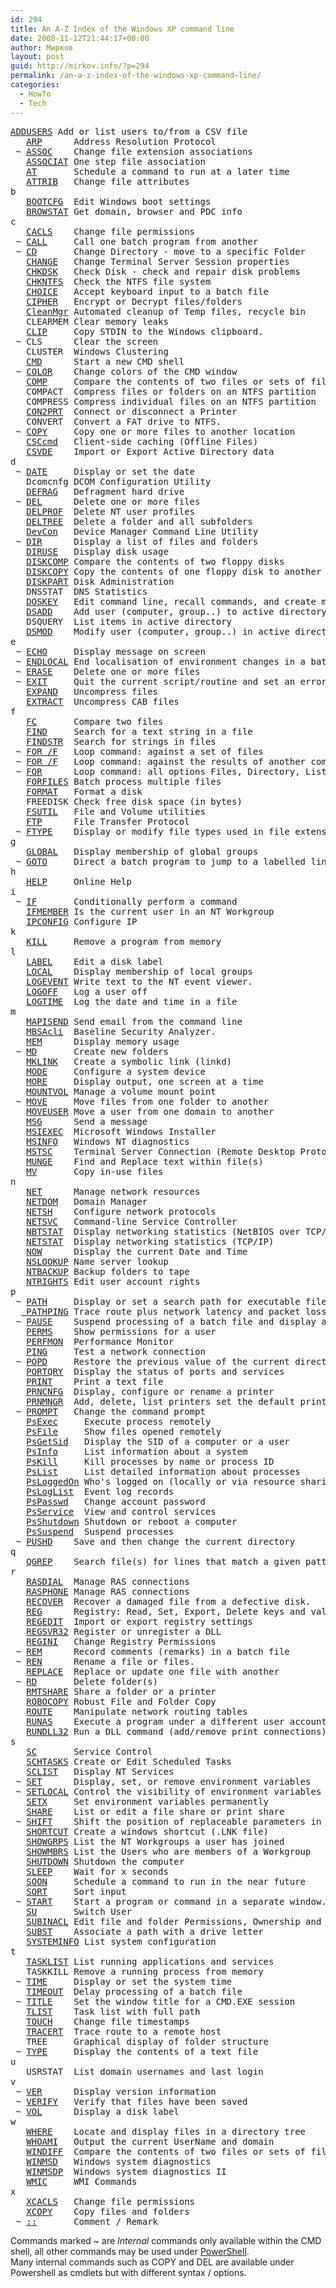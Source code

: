 ```yaml
---
id: 294
title: An A-Z Index of the Windows XP command line
date: 2008-11-12T21:44:17+00:00
author: Мирков
layout: post
guid: http://mirkov.info/?p=294
permalink: /an-a-z-index-of-the-windows-xp-command-line/
categories:
  - HowTo
  - Tech
---
```

<pre><a href="http://www.ss64.com/nt/addusers.html">ADDUSERS</a> Add or list users to/from a CSV file
   <a href="http://www.ss64.com/nt/arp.html">ARP</a>      Address Resolution Protocol
 ~ <a href="http://www.ss64.com/nt/assoc.html">ASSOC</a>    Change file extension associations
   <a href="http://www.ss64.com/nt/associate.html">ASSOCIAT</a> One step file association
   <a href="http://www.ss64.com/nt/at.html">AT</a>       Schedule a command to run at a later time
   <a href="http://www.ss64.com/nt/attrib.html">ATTRIB</a>   Change file attributes
b
   <a href="http://www.ss64.com/nt/bootcfg.html">BOOTCFG</a>  Edit Windows boot settings
   <a href="http://www.ss64.com/nt/browstat.html">BROWSTAT</a> Get domain, browser and PDC info
c
   <a href="http://www.ss64.com/nt/cacls.html">CACLS</a>    Change file permissions
 ~ <a href="http://www.ss64.com/nt/call.html">CALL</a>     Call one batch program from another
 ~ <a href="http://www.ss64.com/nt/cd.html">CD</a>       Change Directory - move to a specific Folder
   <a href="http://www.ss64.com/nt/change.html">CHANGE</a>   Change Terminal Server Session properties
   <a href="http://www.ss64.com/nt/chkdsk.html">CHKDSK</a>   Check Disk - check and repair disk problems
   <a href="http://www.ss64.com/nt/chkntfs.html">CHKNTFS</a>  Check the NTFS file system
   <a href="http://www.ss64.com/nt/choice.html">CHOICE</a>   Accept keyboard input to a batch file
   <a href="http://www.ss64.com/nt/cipher.html">CIPHER</a>   Encrypt or Decrypt files/folders
   <a href="http://www.ss64.com/nt/cleanmgr.html">CleanMgr</a> Automated cleanup of Temp files, recycle bin
   CLEARMEM Clear memory leaks
   <a href="http://www.ss64.com/nt/clip.html">CLIP</a>     Copy STDIN to the Windows clipboard.
 ~ CLS      Clear the screen
   CLUSTER  Windows Clustering
   <a href="http://www.ss64.com/nt/cmd.html">CMD</a>      Start a new CMD shell
 ~ <a href="http://www.ss64.com/nt/color.html">COLOR</a>    Change colors of the CMD window
   <a href="http://www.ss64.com/nt/comp.html">COMP</a>     Compare the contents of two files or sets of files
   COMPACT  Compress files or folders on an NTFS partition
   COMPRESS Compress individual files on an NTFS partition
   <a href="http://www.ss64.com/nt/con2prt.html">CON2PRT</a>  Connect or disconnect a Printer
   CONVERT  Convert a FAT drive to NTFS.
 ~ <a href="http://www.ss64.com/nt/copy.html">COPY</a>     Copy one or more files to another location
   <a href="http://www.ss64.com/nt/csccmd.html">CSCcmd</a>   Client-side caching (Offline Files)
   <a href="http://www.ss64.com/nt/csvde.html">CSVDE</a>    Import or Export Active Directory data 
d
 ~ <a href="http://www.ss64.com/nt/date.html">DATE</a>     Display or set the date
   Dcomcnfg DCOM Configuration Utility
   <a href="http://www.ss64.com/nt/defrag.html">DEFRAG</a>   Defragment hard drive
 ~ <a href="http://www.ss64.com/nt/del.html">DEL</a>      Delete one or more files
   <a href="http://www.ss64.com/nt/delprof.html">DELPROF</a>  Delete NT user profiles
   <a href="http://www.ss64.com/nt/del.html">DELTREE</a>  Delete a folder and all subfolders
   <a href="http://support.microsoft.com/?kbid=311272">DevCon</a>   Device Manager Command Line Utility 
 ~ <a href="http://www.ss64.com/nt/dir.html">DIR</a>      Display a list of files and folders
   <a href="http://www.ss64.com/nt/diruse.html">DIRUSE</a>   Display disk usage
   <a href="http://www.ss64.com/nt/diskcomp.html">DISKCOMP</a> Compare the contents of two floppy disks
   <a href="http://www.ss64.com/nt/diskcopy.html">DISKCOPY</a> Copy the contents of one floppy disk to another
   <a href="http://www.ss64.com/nt/diskpart.html">DISKPART</a> Disk Administration
   DNSSTAT  DNS Statistics
   <a href="http://www.ss64.com/nt/doskey.html">DOSKEY</a>   Edit command line, recall commands, and create macros
   <a href="http://www.ss64.com/nt/dsadd.html">DSADD</a>    Add user (computer, group..) to active directory
   DSQUERY  List items in active directory
   <a href="http://www.ss64.com/nt/dsmod.html">DSMOD</a>    Modify user (computer, group..) in active directory
e
 ~ <a href="http://www.ss64.com/nt/echo.html">ECHO</a>     Display message on screen
 ~ <a href="http://www.ss64.com/nt/endlocal.html">ENDLOCAL</a> End localisation of environment changes in a batch file
 ~ <a href="http://www.ss64.com/nt/del.html">ERASE</a>    Delete one or more files
 ~ <a href="http://www.ss64.com/nt/exit.html">EXIT</a>     Quit the current script/routine and set an errorlevel.
   <a href="http://www.ss64.com/nt/expand.html">EXPAND</a>   Uncompress files
   <a href="http://www.ss64.com/nt/extract.html">EXTRACT</a>  Uncompress CAB files
f
   <a href="http://www.ss64.com/nt/fc.html">FC</a>       Compare two files
   <a href="http://www.ss64.com/nt/find.html">FIND</a>     Search for a text string in a file
   <a href="http://www.ss64.com/nt/findstr.html">FINDSTR</a>  Search for strings in files
 ~ <a href="http://www.ss64.com/nt/for_f.html">FOR /F</a>   Loop command: against a set of files
 ~ <a href="http://www.ss64.com/nt/for_cmd.html">FOR /F</a>   Loop command: against the results of another command
 ~ <a href="http://www.ss64.com/nt/for.html">FOR</a>      Loop command: all options Files, Directory, List
   <a href="http://www.ss64.com/nt/forfiles.html">FORFILES</a> Batch process multiple files
   <a href="http://www.ss64.com/nt/format.html">FORMAT</a>   Format a disk
   FREEDISK Check free disk space (in bytes)
   <a href="http://www.ss64.com/nt/fsutil.html">FSUTIL</a>   File and Volume utilities
   <a href="http://www.ss64.com/nt/ftp.html">FTP</a>      File Transfer Protocol
 ~ <a href="http://www.ss64.com/nt/ftype.html">FTYPE</a>    Display or modify file types used in file extension associations
g
   <a href="http://www.ss64.com/nt/global.html">GLOBAL</a>   Display membership of global groups
 ~ <a href="http://www.ss64.com/nt/goto.html">GOTO</a>     Direct a batch program to jump to a labelled line
h
   <a href="http://www.ss64.com/nt/help.html">HELP</a>     Online Help
i
 ~ <a href="http://www.ss64.com/nt/if.html">IF</a>       Conditionally perform a command
   <a href="http://www.ss64.com/nt/ifmember.html">IFMEMBER</a> Is the current user in an NT Workgroup
   <a href="http://www.ss64.com/nt/ipconfig.html">IPCONFIG</a> Configure IP
k
   <a href="http://www.ss64.com/nt/kill.html">KILL</a>     Remove a program from memory
l
   <a href="http://www.ss64.com/nt/label.html">LABEL</a>    Edit a disk label
   <a href="http://www.ss64.com/nt/local.html">LOCAL</a>    Display membership of local groups
   <a href="http://www.ss64.com/nt/logevent.html">LOGEVENT</a> Write text to the NT event viewer.
   <a href="http://www.ss64.com/nt/logoff.html">LOGOFF</a>   Log a user off
   <a href="http://www.ss64.com/nt/logtime.html">LOGTIME</a>  Log the date and time in a file
m
   <a href="http://www.ss64.com/nt/mapisend.html">MAPISEND</a> Send email from the command line
   <a href="http://www.ss64.com/nt/mbsacli.html">MBSAcli</a>  Baseline Security Analyzer. 
   <a href="http://www.ss64.com/nt/mem.html">MEM</a>      Display memory usage
 ~ <a href="http://www.ss64.com/nt/md.html">MD</a>       Create new folders
   <a href="http://www.ss64.com/nt/mklink.html">MKLINK</a>   Create a symbolic link (linkd)
   <a href="http://www.ss64.com/nt/mode.html">MODE</a>     Configure a system device
   <a href="http://www.ss64.com/nt/more.html">MORE</a>     Display output, one screen at a time
   <a href="http://www.ss64.com/nt/mountvol.html">MOUNTVOL</a> Manage a volume mount point
 ~ <a href="http://www.ss64.com/nt/move.html">MOVE</a>     Move files from one folder to another
   <a href="http://www.ss64.com/nt/moveuser.html">MOVEUSER</a> Move a user from one domain to another
   <a href="http://www.ss64.com/nt/msg.html">MSG</a>      Send a message
   <a href="http://www.ss64.com/nt/msiexec.html">MSIEXEC</a>  Microsoft Windows Installer
   <a href="http://www.ss64.com/nt/msinfo.html">MSINFO</a>   Windows NT diagnostics
   <a href="http://www.ss64.com/nt/mstsc.html">MSTSC</a>    Terminal Server Connection (Remote Desktop Protocol)
   <a href="http://www.ss64.com/nt/munge.html">MUNGE</a>    Find and Replace text within file(s)
   <a href="http://www.ss64.com/nt/mv.html">MV</a>       Copy in-use files
n
   <a href="http://www.ss64.com/nt/net.html">NET</a>      Manage network resources
   <a href="http://www.ss64.com/nt/netdom.html">NETDOM</a>   Domain Manager
   <a href="http://www.ss64.com/nt/netsh.html">NETSH</a>    Configure network protocols
   <a href="http://www.ss64.com/nt/netsvc.html">NETSVC</a>   Command-line Service Controller
   <a href="http://www.ss64.com/nt/nbtstat.html">NBTSTAT</a>  Display networking statistics (NetBIOS over TCP/IP)
   <a href="http://www.ss64.com/nt/netstat.html">NETSTAT</a>  Display networking statistics (TCP/IP)
   <a href="http://www.ss64.com/nt/now.html">NOW</a>      Display the current Date and Time 
   <a href="http://www.ss64.com/nt/nslookup.html">NSLOOKUP</a> Name server lookup
   <a href="http://www.ss64.com/nt/ntbackup.html">NTBACKUP</a> Backup folders to tape
   <a href="http://www.ss64.com/nt/ntrights.html">NTRIGHTS</a> Edit user account rights
p
 ~ <a href="http://www.ss64.com/nt/path.html">PATH</a>     Display or set a search path for executable files
  <a href="http://www.ss64.com/nt/pathping.html"> PATHPING</a> Trace route plus network latency and packet loss
 ~ <a href="http://www.ss64.com/nt/pause.html">PAUSE</a>    Suspend processing of a batch file and display a message
   <a href="http://www.ss64.com/nt/perms.html">PERMS</a>    Show permissions for a user
   <a href="http://www.ss64.com/nt/monitor.html">PERFMON</a>  Performance Monitor
   <a href="http://www.ss64.com/nt/ping.html">PING</a>     Test a network connection
 ~ <a href="http://www.ss64.com/nt/popd.html">POPD</a>     Restore the previous value of the current directory saved by PUSHD
   <a href="http://www.ss64.com/nt/portqry.html">PORTQRY</a>  Display the status of ports and services
   <a href="http://www.ss64.com/nt/print.html">PRINT</a>    Print a text file
   <a href="http://www.ss64.com/nt/prncnfg.html">PRNCNFG</a>  Display, configure or rename a printer
   <a href="http://www.ss64.com/nt/prnmngr.html">PRNMNGR</a>  Add, delete, list printers set the default printer
 ~ <a href="http://www.ss64.com/nt/prompt.html">PROMPT</a>   Change the command prompt
   <a href="http://www.ss64.com/nt/psexec.html">PsExec</a>     Execute process remotely
   <a href="http://www.ss64.com/nt/psfile.html">PsFile</a>     Show files opened remotely
   <a href="http://www.ss64.com/nt/psgetsid.html">PsGetSid</a>   Display the SID of a computer or a user
   <a href="http://www.ss64.com/nt/psinfo.html">PsInfo</a>     List information about a system
   <a href="http://www.ss64.com/nt/pskill.html">PsKill</a>     Kill processes by name or process ID
   <a href="http://www.ss64.com/nt/pslist.html">PsList</a>     List detailed information about processes
   <a href="http://www.ss64.com/nt/psloggedon.html">PsLoggedOn</a> Who's logged on (locally or via resource sharing)
   <a href="http://www.ss64.com/nt/psloglist.html">PsLogList</a>  Event log records
   <a href="http://www.ss64.com/nt/pspasswd.html">PsPasswd</a>   Change account password
   <a href="http://www.ss64.com/nt/psservice.html">PsService</a>  View and control services
   <a href="http://www.ss64.com/nt/psshutdown.html">PsShutdown</a> Shutdown or reboot a computer
   <a href="http://www.ss64.com/nt/pssuspend.html">PsSuspend</a>  Suspend processes
 ~ <a href="http://www.ss64.com/nt/pushd.html">PUSHD</a>    Save and then change the current directory
q
   <a href="http://www.ss64.com/nt/qgrep.html">QGREP</a>    Search file(s) for lines that match a given pattern.
r
   <a href="http://www.ss64.com/nt/rasdial.html">RASDIAL</a>  Manage RAS connections
   <a href="http://www.ss64.com/nt/rasphone.html">RASPHONE</a> Manage RAS connections
   <a href="http://www.ss64.com/nt/recover.html">RECOVER</a>  Recover a damaged file from a defective disk.
   <a href="http://www.ss64.com/nt/reg.html">REG</a>      Registry: Read, Set, Export, Delete keys and values
   <a href="http://www.ss64.com/nt/regedit.html">REGEDIT</a>  Import or export registry settings
   <a href="http://www.ss64.com/nt/regsvr32.html">REGSVR32</a> Register or unregister a DLL
   <a href="http://support.microsoft.com/?kbid=245031">REGINI</a>   Change Registry Permissions
 ~ <a href="http://www.ss64.com/nt/rem.html">REM</a>      Record comments (remarks) in a batch file
 ~ <a href="http://www.ss64.com/nt/ren.html">REN</a>      Rename a file or files.
   <a href="http://www.ss64.com/nt/replace.html">REPLACE</a>  Replace or update one file with another
 ~ <a href="http://www.ss64.com/nt/rd.html">RD</a>       Delete folder(s)
   <a href="http://www.ss64.com/nt/rmtshare.html">RMTSHARE</a> Share a folder or a printer
   <a href="http://www.ss64.com/nt/robocopy.html">ROBOCOPY</a> Robust File and Folder Copy
   <a href="http://www.ss64.com/nt/route.html">ROUTE</a>    Manipulate network routing tables
   <a href="http://www.ss64.com/nt/runas.html">RUNAS</a>    Execute a program under a different user account
   <a href="http://www.ss64.com/nt/rundll32.html">RUNDLL32</a> Run a DLL command (add/remove print connections)
s
   <a href="http://www.ss64.com/nt/sc.html">SC</a>       Service Control
   <a href="http://www.ss64.com/nt/schtasks.html">SCHTASKS</a> Create or Edit Scheduled Tasks 
   <a href="http://www.ss64.com/nt/sclist.html">SCLIST</a>   Display NT Services
 ~ <a href="http://www.ss64.com/nt/set.html">SET</a>      Display, set, or remove environment variables
 ~ <a href="http://www.ss64.com/nt/setlocal.html">SETLOCAL</a> Control the visibility of environment variables
   <a href="http://www.ss64.com/nt/setx.html">SETX</a>     Set environment variables permanently 
   <a href="http://www.ss64.com/nt/share.html">SHARE</a>    List or edit a file share or print share
 ~ <a href="http://www.ss64.com/nt/shift.html">SHIFT</a>    Shift the position of replaceable parameters in a batch file
   <a href="http://www.ss64.com/nt/shortcut.html">SHORTCUT</a> Create a windows shortcut (.LNK file)
   <a href="http://www.ss64.com/nt/showgrps.html">SHOWGRPS</a> List the NT Workgroups a user has joined
   <a href="http://www.ss64.com/nt/showmbrs.html">SHOWMBRS</a> List the Users who are members of a Workgroup
   <a href="http://www.ss64.com/nt/shutdown.html">SHUTDOWN</a> Shutdown the computer
   <a href="http://www.ss64.com/nt/sleep.html">SLEEP</a>    Wait for x seconds
   <a href="http://www.ss64.com/nt/soon.html">SOON</a>     Schedule a command to run in the near future
   <a href="http://www.ss64.com/nt/sort.html">SORT</a>     Sort input
 ~ <a href="http://www.ss64.com/nt/start.html">START</a>    Start a program or command in a separate window.
   <a href="http://www.ss64.com/nt/su.html">SU</a>       Switch User
   <a href="http://www.ss64.com/nt/subinacl.html">SUBINACL</a> Edit file and folder Permissions, Ownership and Domain
   <a href="http://www.ss64.com/nt/subst.html">SUBST</a>    Associate a path with a drive letter
   <a href="http://www.ss64.com/nt/systeminfo.html">SYSTEMINFO</a> List system configuration
t
   <a href="http://www.ss64.com/nt/tasklist.html">TASKLIST</a> List running applications and services
   TASKKILL Remove a running process from memory
 ~ <a href="http://www.ss64.com/nt/time.html">TIME</a>     Display or set the system time
   <a href="http://www.ss64.com/nt/timeout.html">TIMEOUT</a>  Delay processing of a batch file
 ~ <a href="http://www.ss64.com/nt/title.html">TITLE</a>    Set the window title for a CMD.EXE session
   <a href="http://www.ss64.com/nt/tlist.html">TLIST</a>    Task list with full path
   <a href="http://www.ss64.com/nt/touch.html">TOUCH</a>    Change file timestamps    
   <a href="http://www.ss64.com/nt/tracert.html">TRACERT</a>  Trace route to a remote host
   TREE     Graphical display of folder structure
 ~ <a href="http://www.ss64.com/nt/type.html">TYPE</a>     Display the contents of a text file
u
   USRSTAT  List domain usernames and last login
v
 ~ <a href="http://www.ss64.com/nt/ver.html">VER</a>      Display version information
 ~ <a href="http://www.ss64.com/nt/verify.html">VERIFY</a>   Verify that files have been saved
 ~ <a href="http://www.ss64.com/nt/vol.html">VOL</a>      Display a disk label
w
   <a href="http://www.ss64.com/nt/where.html">WHERE</a>    Locate and display files in a directory tree
   <a href="http://www.ss64.com/nt/whoami.html">WHOAMI</a>   Output the current UserName and domain
   <a href="http://www.ss64.com/nt/windiff.html">WINDIFF</a>  Compare the contents of two files or sets of files
   <a href="http://www.ss64.com/nt/winmsd.html">WINMSD</a>   Windows system diagnostics
   <a href="http://www.ss64.com/nt/winmsdp.html">WINMSDP</a>  Windows system diagnostics II
   <a href="http://www.ss64.com/nt/wmic.html">WMIC</a>     WMI Commands
x
   <a href="http://www.ss64.com/nt/xcacls.html">XCACLS</a>   Change file permissions
   <a href="http://www.ss64.com/nt/xcopy.html">XCOPY</a>    Copy files and folders
 ~ <a href="http://www.ss64.com/nt/rem.html">::</a>       Comment / Remark</pre>

Commands marked <span class="telety">~</span> are _Internal_ commands only available within the CMD shell, all other commands may be used under [PowerShell](http://www.ss64.com/ps/).  
Many internal commands such as COPY and DEL are available under Powershell as cmdlets but with different syntax / options.